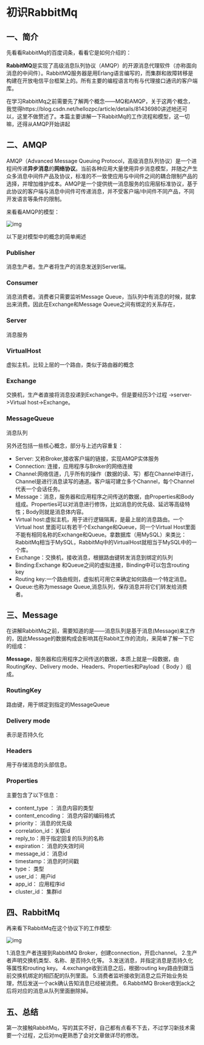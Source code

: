 # 初识RabbitMq

## 一、简介

先看看RabbitMq的百度词条，看看它是如何介绍的：

**RabbitMQ**是实现了高级消息队列协议（AMQP）的开源消息代理软件（亦称面向消息的中间件）。RabbitMQ服务器是用Erlang语言编写的，而集群和故障转移是构建在开放电信平台框架上的。所有主要的编程语言均有与代理接口通讯的客户端库。

在学习RabbitMq之前需要先了解两个概念——MQ和AMQP，关于这两个概念，我觉得https://blog.csdn.net/hellozpc/article/details/81436980讲述地还可以，这里不做赘述了。本篇主要讲解一下RabbitMq的工作流程和模型，这一切嘛，还得从AMQP开始讲起



## 二、AMQP

AMQP（Advanced Message Queuing Protocol，高级消息队列协议）是一个进程间传递**异步消息**的**网络协议**。当前各种应用大量使用异步消息模型，并随之产生众多消息中间件产品及协议，标准的不一致使应用与中间件之间的耦合限制产品的选择，并增加维护成本。AMQP是一个提供统一消息服务的应用层标准协议，基于此协议的客户端与消息中间件可传递消息，并不受客户端/中间件不同产品，不同开发语言等条件的限制。

来看看AMQP的模型：

![img](http://kylescloud.top/site/pic/AMQPmodel.jpg)

以下是对模型中的概念的简单阐述

### Publisher

消息生产者。生产者将生产的消息发送到Server端。

### Consumer

消息消费者。消费者只需要监听Message Queue，当队列中有消息的时候，就拿出来消费。因此在Exchange和Message Queue之间有绑定的关系存在，

### Server

消息服务

### VirtualHost

虚拟主机，比较上层的一个路由，类似于路由器的概念

### Exchange

交换机，生产者直接将消息投递到Exchange中。但是要经历3个过程 ->server->Virtual host->Exchange。

### MessageQueue

消息队列



另外还包括一些核心概念，部分与上述内容重复：

- Server: 又称Broker,接收客户端的链接，实现AMQP实体服务
- Connection: 连接，应用程序与Broker的网络连接
- Channel:网络信道，几乎所有的操作（数据的读、写）都在Channel中进行，Channel是进行消息读写的通道。客户端可建立多个Channel，每个Channel代表一个会话任务。
- Message：消息，服务器和应用程序之间传送的数据，由Properties和Body组成。Properties可以对消息进行修饰，比如消息的优先级、延迟等高级特性；Body则就是消息体内容。
- Virtual host:虚拟主机，用于进行逻辑隔离，是最上层的消息路由。一个Virtual host 里面可以有若干个Exchange和Queue，同一个Virtual Host里面不能有相同名称的Exchange和Queue。拿数据库（用MySQL）来类比：RabbitMq相当于MySQL，RabbitMq中的VirtualHost就相当于MySQL中的一个库。
- Exchange：交换机，接收消息，根据路由键转发消息到绑定的队列
- Binding:Exchange 和Queue之间的虚拟连接，Binding中可以包含routing key
- Routing key:一个路由规则，虚拟机可用它来确定如何路由一个特定消息。
- Queue:也称为message Queue,消息队列，保存消息并将它们转发给消费者。



## 三、Message

在讲解RabbitMq之前，需要知道的是——消息队列是基于消息(Message)来工作的，因此Message的数据构成会影响其在Rabbit工作的流向，来简单了解一下它的组成：

**Message**，服务器和应用程序之间传送的数据，本质上就是一段数据，由RoutingKey、Delivery mode、Headers、Properties和Payload（ Body ）组成。

### RoutingKey

路由键，用于绑定到指定的MessageQueue

### **Delivery mode**

表示是否持久化

### **Headers**

用于存储消息的头部信息。

### **Properties**

主要包含了以下信息：

- content_type ： 消息内容的类型
- content_encoding： 消息内容的编码格式
- priority： 消息的优先级
- correlation_id：关联id
- reply_to：用于指定回复的队列的名称
- expiration： 消息的失效时间
- message_id： 消息id
- timestamp：消息的时间戳
- type： 类型
- user_id： 用户id
- app_id： 应用程序id
- cluster_id： 集群id



## 四、RabbitMq

再来看下RabbitMq在这个协议下的工作模型:

![img](http://kylescloud.top/site/pic/RabbitMqModel.jpg)

1.消息生产者连接到RabbitMQ Broker，创建connection，开启channel。
2.生产者声明交换机类型、名称、是否持久化等。
3.发送消息，并指定消息是否持久化等属性和routing key。
4.exchange收到消息之后，根据routing key路由到跟当前交换机绑定的相匹配的队列里面。
5.消费者监听接收到消息之后开始业务处理，然后发送一个ack确认告知消息已经被消费。
6.RabbitMQ Broker收到ack之后将对应的消息从队列里面删除掉。



## 五、总结

第一次接触RabbitMq，写的其实不好，自己都有点看不下去，不过学习新技术需要一个过程，之后对mq更熟悉了会对文章做详尽的修改。